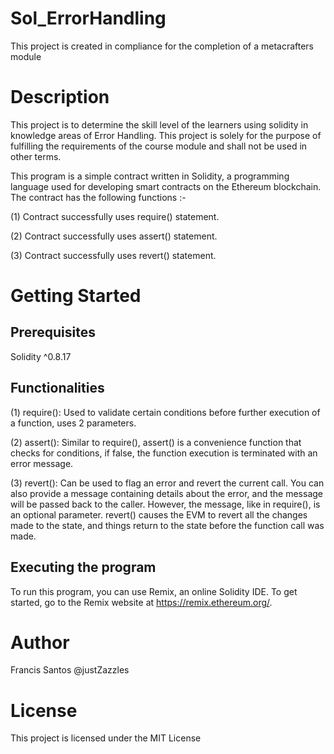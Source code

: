 # Sol_ErrorHandling
This project is created in compliance for the completion of a metacrafters module
# Description
This project is to determine the skill level of the learners using solidity in knowledge areas of Error Handling. This project is solely for the purpose of fulfilling the requirements of the course module and shall not be used in other terms.

This program is a simple contract written in Solidity, a programming language used for developing smart contracts on the Ethereum blockchain. The contract has the following functions :-

(1) Contract successfully uses require() statement.

(2) Contract successfully uses assert() statement.

(3) Contract successfully uses revert() statement.

# Getting Started
## Prerequisites
Solidity ^0.8.17
## Functionalities
(1) require(): Used to validate certain conditions before further execution of a function, uses 2 parameters.

(2) assert(): Similar to require(), assert() is a convenience function that checks for conditions, if false, the function execution is terminated with an error message.

(3) revert(): Can be used to flag an error and revert the current call. You can also provide a message containing details about the error, and the message will be passed back to the caller. However, the message, like in require(), is an optional parameter. revert() causes the EVM to revert all the changes made to the state, and things return to the state before the function call was made.
## Executing the program
To run this program, you can use Remix, an online Solidity IDE. To get started, go to the Remix website at https://remix.ethereum.org/.
# Author
Francis Santos
@justZazzles
# License
This project is licensed under the MIT License 
